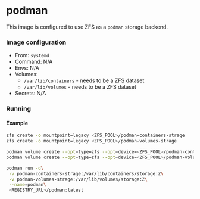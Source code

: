 # podman
This image is configured to use ZFS as a `podman` storage backend.

### Image configuration
* From: `systemd`
* Command: N/A
* Envs: N/A
* Volumes:
    * `/var/lib/containers` - needs to be a ZFS dataset
    * `/var/lib/volumes` - needs to be a ZFS dataset
* Secrets: N/A

### Running
#### Example
```bash
zfs create -o mountpoint=legacy <ZFS_POOL>/podman-containers-strage
zfs create -o mountpoint=legacy <ZFS_POOL>/podman-volumes-strage

podman volume create --opt=type=zfs --opt=device=<ZFS_POOL>/podman-containers-strage podman-containers-strage
podman volume create --opt=type=zfs --opt=device=<ZFS_POOL>/podman-volumes-strage podman-volumes-strage

podman run -d\
 -v podman-containers-strage:/var/lib/containers/storage:Z\
 -v podman-volumes-strage:/var/lib/volumes/storage:Z\
 --name=podman\
 <REGISTRY_URL>/podman:latest
```
